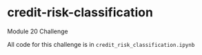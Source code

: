 # credit-risk-classification
Module 20 Challenge

All code for this challenge is in `credit_risk_classification.ipynb`
